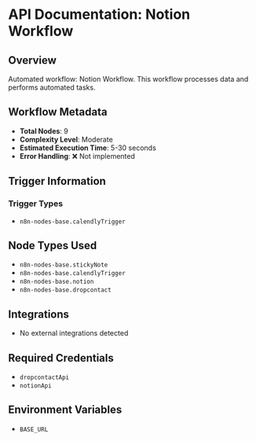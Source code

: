 # API Documentation: Notion Workflow

## Overview
Automated workflow: Notion Workflow. This workflow processes data and performs automated tasks.

## Workflow Metadata
- **Total Nodes**: 9
- **Complexity Level**: Moderate
- **Estimated Execution Time**: 5-30 seconds
- **Error Handling**: ❌ Not implemented

## Trigger Information
### Trigger Types
- `n8n-nodes-base.calendlyTrigger`

## Node Types Used
- `n8n-nodes-base.stickyNote`
- `n8n-nodes-base.calendlyTrigger`
- `n8n-nodes-base.notion`
- `n8n-nodes-base.dropcontact`

## Integrations
- No external integrations detected

## Required Credentials
- `dropcontactApi`
- `notionApi`

## Environment Variables
- `BASE_URL`
